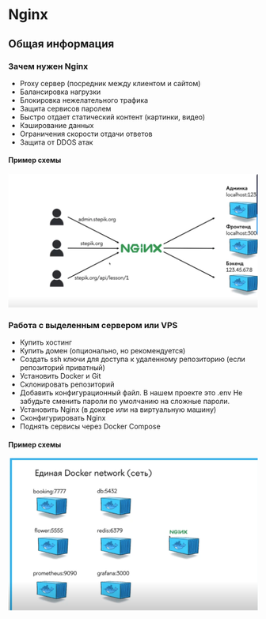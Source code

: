 # Nginx

## Общая информация

### Зачем нужен Nginx

- Proxy сервер (посредник между клиентом и сайтом)
- Балансировка нагрузки
- Блокировка нежелательного трафика
- Защита сервисов паролем
- Быстро отдает статический контент (картинки, видео)
- Кэширование данных
- Ограничения скорости отдачи ответов
- Защита от DDOS атак

#### Пример схемы

![BPMN-схема бизнес-процесса](/course_helpers/9%20Docker%20и%20деплой%20проекта/Nginx2.png)

### Работа с выделенным сервером или VPS

- Купить хостинг
- Купить домен (опционально, но рекомендуется)
- Создать ssh ключи для доступа к удаленному репозиторию (если репозиторий приватный)
- Установить Docker и Git
- Склонировать репозиторий
- Добавить конфигурационный файл. В нашем проекте это .env Не забудьте сменить пароли по умолчанию на сложные пароли.
- Установить Nginx (в докере или на виртуальную машину)
- Сконфигурировать Nginx
- Поднять сервисы через Docker Compose

#### Пример схемы

![BPMN-схема бизнес-процесса](/course_helpers/9%20Docker%20и%20деплой%20проекта/Nginx.png)